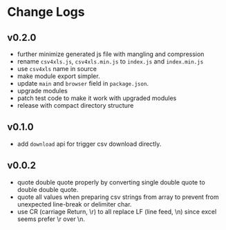 # Change Logs

## v0.2.0

 - further minimize generated js file with mangling and compression
 - rename `csv4xls.js`, `csv4xls.min.js` to `index.js` and `index.min.js`
 - use `csv4xls` name in source
 - make module export simpler.
 - update `main` and `browser` field in `package.json`.
 - upgrade modules
 - patch test code to make it work with upgraded modules
 - release with compact directory structure


## v0.1.0

 - add `download` api for trigger csv download directly.


## v0.0.2

 - quote double quote properly by converting single double quote to double double quote.
 - quote all values when preparing csv strings from array to prevent from unexpected line-break or delimiter char.
 - use CR (carriage Return, \\r) to all replace LF (line feed, \\n) since excel seems prefer \\r over \\n.

